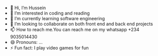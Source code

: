 - 👋 Hi, I’m Hussein
- 👀 I’m interested in coding and reading
- 🌱 I’m currently learning software engineering
- 💞️ I’m looking to collaborate on both front end and back end projects
- 📫 How to reach me.You can reach me on my whatsapp  +234 9035014430
- 😄 Pronouns: ...
- ⚡ Fun fact: I play video games for fun

<!---
Tboiii-123/Tboiii-123 is a ✨ special ✨ repository because its `README.md` (this file) appears on your GitHub profile.
You can click the Preview link to take a look at your changes.
--->
